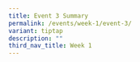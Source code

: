 ```yaml
---
title: Event 3 Summary
permalink: /events/week-1/event-3/
variant: tiptap
description: ""
third_nav_title: Week 1
---
```

